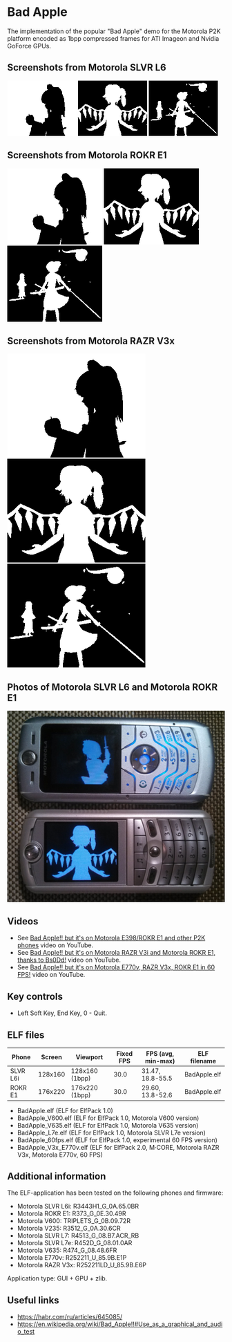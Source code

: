 Bad Apple
=========

The implementation of the popular "Bad Apple" demo for the Motorola P2K platform encoded as 1bpp compressed frames for ATI Imageon and Nvidia GoForce GPUs.

## Screenshots from Motorola SLVR L6

![Screenshot of Bad Apple from Motorola L6 1](../images/Screenshot_BadApple_L6_1.png) ![Screenshot of Bad Apple from Motorola L6 2](../images/Screenshot_BadApple_L6_2.png) ![Screenshot of Bad Apple from Motorola L6 3](../images/Screenshot_BadApple_L6_3.png)

## Screenshots from Motorola ROKR E1

![Screenshot of Bad Apple from Motorola E1 1](../images/Screenshot_BadApple_E1_1.png) ![Screenshot of Bad Apple from Motorola E1 2](../images/Screenshot_BadApple_E1_2.png) ![Screenshot of Bad Apple from Motorola E1 3](../images/Screenshot_BadApple_E1_3.png)

## Screenshots from Motorola RAZR V3x

![Screenshot of Bad Apple from Motorola RAZR V3x 1](../images/Screenshot_BadApple_V3x_1.png) ![Screenshot of Bad Apple from Motorola RAZR V3x 2](../images/Screenshot_BadApple_V3x_2.png) ![Screenshot of Bad Apple from Motorola RAZR V3x 3](../images/Screenshot_BadApple_V3x_3.png)

## Photos of Motorola SLVR L6 and Motorola ROKR E1

![Photo of Bad Apple on Motorola L6 and Motorola E1 1](../images/Photo_BadApple_L6_E1_1.jpg)

## Videos

* See [Bad Apple!! but it's on Motorola E398/ROKR E1 and other P2K phones](https://www.youtube.com/watch?v=wfju_z-Gamk) video on YouTube.
* See [Bad Apple!! but it's on Motorola RAZR V3i and Motorola ROKR E1, thanks to Bs0Dd!](https://www.youtube.com/watch?v=9GPEvAeGBB0) video on YouTube.
* See [Bad Apple!! but it's on Motorola E770v, RAZR V3x, ROKR E1 in 60 FPS!](https://www.youtube.com/watch?v=u5Ml5ZBk3CE) video on YouTube.

## Key controls

* Left Soft Key, End Key, 0 - Quit.

## ELF files

| Phone    | Screen  | Viewport        | Fixed FPS  | FPS (avg, min-max) | ELF filename |
|----------|---------|-----------------|------------|--------------------|--------------|
| SLVR L6i | 128x160 | 128x160 (1bpp)  | 30.0       | 31.47, 18.8-55.5   | BadApple.elf |
| ROKR E1  | 176x220 | 176x220 (1bpp)  | 30.0       | 29.60, 13.8-52.6   | BadApple.elf |

* BadApple.elf (ELF for ElfPack 1.0)
* BadApple_V600.elf (ELF for ElfPack 1.0, Motorola V600 version)
* BadApple_V635.elf (ELF for ElfPack 1.0, Motorola V635 version)
* BadApple_L7e.elf (ELF for ElfPack 1.0, Motorola SLVR L7e version)
* BadApple_60fps.elf (ELF for ElfPack 1.0, experimental 60 FPS version)
* BadApple_V3x_E770v.elf (ELF for ElfPack 2.0, M·CORE, Motorola RAZR V3x, Motorola E770v, 60 FPS)

## Additional information

The ELF-application has been tested on the following phones and firmware:

* Motorola SLVR L6i: R3443H1_G_0A.65.0BR
* Motorola ROKR E1: R373_G_0E.30.49R
* Motorola V600: TRIPLETS_G_0B.09.72R
* Motorola V235: R3512_G_0A.30.6CR
* Motorola SLVR L7: R4513_G_08.B7.ACR_RB
* Motorola SLVR L7e: R452D_G_08.01.0AR
* Motorola V635: R474_G_08.48.6FR
* Motorola E770v: R252211_U_85.9B.E1P
* Motorola RAZR V3x: R252211LD_U_85.9B.E6P

Application type: GUI + GPU + zlib.

## Useful links

* https://habr.com/ru/articles/645085/
* https://en.wikipedia.org/wiki/Bad_Apple!!#Use_as_a_graphical_and_audio_test
